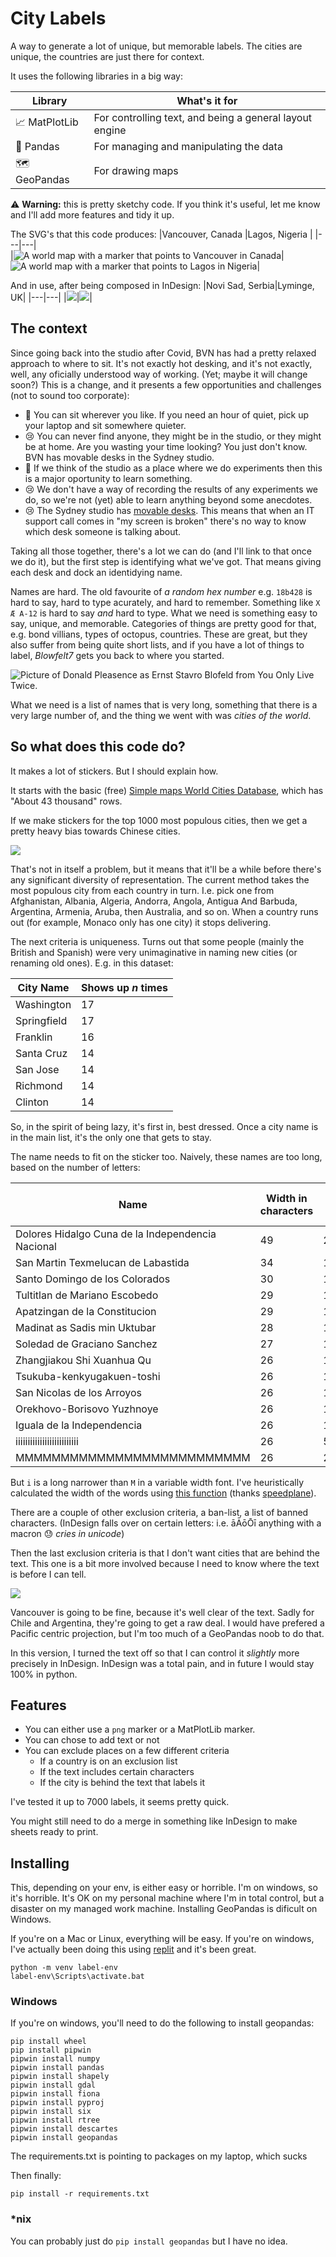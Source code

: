 # City Labels

A way to generate a lot of unique, but memorable labels. The cities are unique, the countries are just there for context.

It uses the following libraries in a big way: 

|Library|What's it for|
|-|-|
|📈 MatPlotLib|For controlling text, and being a general layout engine|
|🐼 Pandas|For managing and manipulating the data|
|🗺 GeoPandas|For drawing maps|

:warning: **Warning:** this is pretty sketchy code. If you think it's useful, let me know and I'll add more features and tidy it up.

The SVG's that this code produces:
|Vancouver, Canada |Lagos, Nigeria |
|---|---|  
|![A world map with a marker that points to Vancouver in Canada](docs/Canada_Vancouver.svg)|![A world map with a marker that points to Lagos in Nigeria](docs/Nigeria_Lagos.svg)|

And in use, after being composed in InDesign:
|Novi Sad, Serbia|Lyminge, UK|
|---|---|
|![](docs/novisad.jpeg)|![](docs/lyminge.jpg)|

## The context

Since going back into the studio after Covid, BVN has had a pretty relaxed approach to where to sit. It's not exactly hot desking, and it's not exactly, well, any oficially understood way of working. (Yet; maybe it will change soon?) This is a change, and it presents a few opportunities and challenges (not to sound too corporate):
* 🙂 You can sit wherever you like. If you need an hour of quiet, pick up your laptop and sit somewhere quieter.
* 😢 You can never find anyone, they might be in the studio, or they might be at home. Are you wasting your time looking? You just don't know.
BVN has movable desks in the Sydney studio.
* 🙂 If we think of the studio as a place where we do experiments then this is a major oportunity to learn something.
* 😢 We don't have a way of recording the results of any experiments we do, so we're not (yet) able to learn anything beyond some anecdotes.
* 😢 The Sydney studio has [movable desks](http://www.bvn.com.au/2019/02/11/desks-move-suitable-case-social-contagion/). This means that when an IT support call comes in "my screen is broken" there's no way to know which desk someone is talking about.

Taking all those together, there's a lot we can do (and I'll link to that once we do it), but the first step is identifying what we've got. That means giving each desk and dock an identidying name. 

Names are hard. The old favourite of _a random hex number_ e.g. `18b428` is hard to say, hard to type acurately, and hard to remember. Something like `X Æ A-12` is hard to say _and_ hard to type. What we need is something easy to say, unique, and memorable. Categories of things are pretty good for that, e.g. bond villians, types of octopus, countries. These are great, but they also suffer from being quite short lists, and if you have a lot of things to label, _Blowfelt7_ gets you back to where you started.

![Picture of Donald Pleasence as Ernst Stavro Blofeld from You Only Live Twice.](https://upload.wikimedia.org/wikipedia/en/c/c3/Blofeldpleasance67.jpg)

What we need is a list of names that is very long, something that there is a very large number of, and the thing we went with was _cities of the world_.

## So what does this code do?

It makes a lot of stickers. But I should explain how.

It starts with the basic (free) [Simple maps World Cities Database](https://simplemaps.com/data/world-cities), which has "About 43 thousand" rows. 

If we make stickers for the top 1000 most populous cities, then we get a pretty heavy bias towards Chinese cities.

![](docs/populous.png)

That's not in itself a problem, but it means that it'll be a while before there's any significant diversity of representation. The current method takes the most populous city from each country in turn. I.e. pick one from Afghanistan, Albania, Algeria, Andorra, Angola, Antigua And Barbuda, Argentina, Armenia, Aruba, then Australia, and so on. When a country runs out (for example, Monaco only has one city) it stops delivering.

The next criteria is uniqueness. Turns out that some people (mainly the British and Spanish) were very unimaginative in naming new cities (or renaming old ones). E.g. in this dataset:

|City Name|Shows up _n_ times|
|--|--|
|Washington|	17|
|Springfield|	17|
|Franklin|	16|
|Santa Cruz|	14
|San Jose|	14
|Richmond|	14|
|Clinton|	14|

So, in the spirit of being lazy, it's first in, best dressed. Once a city name is in the main list, it's the only one that gets to stay.

The name needs to fit on the sticker too. Naively, these names are too long, based on the number of letters:

|Name|Width in characters|Width in picas|
|-|-|-|
|Dolores Hidalgo Cuna de la Independencia Nacional|49|23.154|
|San Martin Texmelucan de Labastida|34|16.596|
|Santo Domingo de los Colorados|30|14.61|
|Tultitlan de Mariano Escobedo|29|13.566|
|Apatzingan de la Constitucion|29|13.308|
|Madinat as Sadis min Uktubar|28|13.278|
|Soledad de Graciano Sanchez|27|13.704|
|Zhangjiakou Shi Xuanhua Qu|26|13.116|
|Tsukuba-kenkyugakuen-toshi|26|13.362|
|San Nicolas de los Arroyos|26|11.97|
|Orekhovo-Borisovo Yuzhnoye|26|13.578|
|Iguala de la Independencia|26|12.132|
|iiiiiiiiiiiiiiiiiiiiiiiiii|26|5.772|
|MMMMMMMMMMMMMMMMMMMMMMMMMM|26|21.06|

But `i` is a long narrower than `M` in a variable width font. I've heuristically calculated the width of the words using [this function](https://stackoverflow.com/questions/16007743/roughly-approximate-the-width-of-a-string-of-text-in-python/16008023#16008023) (thanks [speedplane](https://stackoverflow.com/users/234270/speedplane)).

There are a couple of other exclusion criteria, a ban-list, a list of banned characters. (InDesign falls over on certain letters: i.e. āĀōŌī anything with a macron 😓 _cries in unicode_)

Then the last exclusion criteria is that I don't want cities that are behind the text. This one is a bit more involved because I need to know where the text is before I can tell.

![](docs/text_exclusion.svg)

Vancouver is going to be fine, because it's well clear of the text. Sadly for Chile and Argentina, they're going to get a raw deal. I would have prefered a Pacific centric projection, but I'm too much of a GeoPandas noob to do that.

In this version, I turned the text off so that I can control it _slightly_ more precisely in InDesign. InDesign was a total pain, and in future I would stay 100% in python.
## Features

- You can either use a `png` marker or a MatPlotLib marker. 
- You can chose to add text or not
- You can exclude places on a few different criteria
    - If a country is on an exclusion list
    - If the text includes certain characters
    - If the city is behind the text that labels it

I've tested it up to 7000 labels, it seems pretty quick.

You might still need to do a merge in something like InDesign to make sheets ready to print.

## Installing

This, depending on your env, is either easy or horrible. I'm on windows, so it's horrible. It's OK on my personal machine where I'm in total control, but a disaster on my managed work machine. Installing GeoPandas is dificult on Windows. 

If you're on a Mac or Linux, everything will be easy. If you're on windows, I've actually been doing this using [replit](https://replit.com) and it's been great.

```
python -m venv label-env
label-env\Scripts\activate.bat
```

### Windows

If you're on windows, you'll need to do the following to install geopandas:

```
pip install wheel
pip install pipwin
pipwin install numpy
pipwin install pandas
pipwin install shapely
pipwin install gdal
pipwin install fiona
pipwin install pyproj
pipwin install six
pipwin install rtree
pipwin install descartes
pipwin install geopandas
```
The requirements.txt is pointing to packages on my laptop, which sucks

Then finally:

```
pip install -r requirements.txt
```
### *nix

You can probably just do `pip install geopandas` but I have no idea.